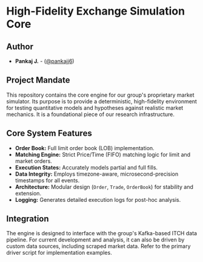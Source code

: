 # High-Fidelity Exchange Simulation Core

## Author
* **Pankaj J.** - ([@pankajj6](https://github.com/pankajj6))

## Project Mandate
This repository contains the core engine for our group's proprietary market simulator. Its purpose is to provide a deterministic, high-fidelity environment for testing quantitative models and hypotheses against realistic market mechanics. It is a foundational piece of our research infrastructure.

## Core System Features
- **Order Book:** Full limit order book (LOB) implementation.
- **Matching Engine:** Strict Price/Time (FIFO) matching logic for limit and market orders.
- **Execution States:** Accurately models partial and full fills.
- **Data Integrity:** Employs timezone-aware, microsecond-precision timestamps for all events.
- **Architecture:** Modular design (`Order`, `Trade`, `OrderBook`) for stability and extension.
- **Logging:** Generates detailed execution logs for post-hoc analysis.

## Integration
The engine is designed to interface with the group's Kafka-based ITCH data pipeline. For current development and analysis, it can also be driven by custom data sources, including scraped market data. Refer to the primary driver script for implementation examples.
